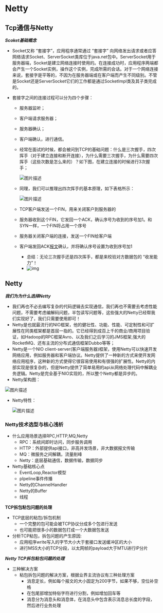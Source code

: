 # Netty



## Tcp通信与Netty



***Scoket基础概念***

* Socket又称 “套接字”，应用程序通常通过 “套接字” 向网络发出请求或者应答网络请求Socket、ServerSocket类库位于java.net包中。ServerSocket用于服务器端，Socket是建立网络连接时使用的。在连接成功时，应用程序两端都会产生一个Socket实例，操作这个实例，完成所需的会话。对于一个网络连接来说，套接字是平等的，不因为在服务器端或在客户端而产生不同级别。不管是Socket还是ServerSocket它们的工作都是通过SocketImpl类及其子类完成的。

* 套接字之间的连接过程可以分为四个步骤：

  - 服务器监听；

  - 客户端请求服务器；

  - 服务器确认；

  - 客户端确认，进行通信。

  - 经常在面试的时候，都会被问到TCP的基础问题：什么是三次握手，四次挥手（对于建立连接和断开连接），为什么需要三次握手，为什么需要四次挥手（这些次数是怎么来的）？如下图，在建立连接的时候进行3次握手；

    ![图片描述](https://climg.mukewang.com/5ee6d92e095b37e015800306.png)

  - 同理，我们可以推理出四次挥手的基本原理，如下表格所示：

    ![图片描述](https://climg.mukewang.com/5ee6d93909ec30d413520287.png)

  - TCP客户端发送一个FIN，用来关闭客户到服务器的

  - 服务器收到这个FIN，它发回一个ACK，确认序号为收到的序号加1。和SYN一样，一个FIN将占用一个序号

  - 服务器关闭客户端的连接，发送一个FIN给客户端

  - 客户端发回ACK[报文](https://baike.baidu.com/item/报文)确认，并将确认序号设置为收到序号加1

    - 总结：无论三次握手还是四次挥手，都是来校验对方数据包的 “收发能力”！
    - ![img](https://pics3.baidu.com/feed/caef76094b36acaf042ba27e2f07751503e99c48.jpeg?token=82e7f4e96e77dc4f3a6b5d9d1e36af2c&s=C150C53249BAC4CA586931D6030050B2)





## Netty



***我们为为什么选择Netty***



- 我们再也不必去编写复杂的代码逻辑去实现通信，我们再也不需要去考虑性能问题，不需要考虑编解码问题，半包读写问题等，这些强大的Netty已经帮我们实现好了，我们只需要使用即可！
- Netty是也就最流行的NIO框架，他的健壮性、功能、性能、可定制性和可扩展性在同类框架都是首屈一指的。它已经得到成百上千的商业/商用项目验证，如Hadoop的RPC框架Avro、以及我们之后学习的JMS框架,强大的RocketMQ、还有主流的分布式通信框架Dubbo等等；
- Netty是一个NIO client-server(客户端服务器)框架，使用Netty可以快速开发网络应用，例如服务器和客户端协议。Netty提供了一种新的方式来使开发网络应用程序，这种新的方式使得它很容易使用和有很强的扩展性。Netty的内部实现是很复杂的，但是Netty提供了简单易用的api从网络处理代码中解耦业务逻辑。Netty是完全基于NIO实现的，所以整个Netty都是异步的。
- Netty架构图：

![图片描述](https://climg.mukewang.com/5ee6d94b0915802d09090528.png)

- Netty特性：

  ![图片描述](https://climg.mukewang.com/5ee6d959099a30ad10110512.png)



### Netty技术选型与核心浅析

* 什么应用场景选择RPC,HTTP,MQ,Netty
  * RPC：系统间即时访问，同步服务调用
  * HTTP：外部提供api接口，非高并发场景，非大数据报文传输
  * MQ：微服务之间解耦，流量削峰
  * Netty：底层基础通信，数据传输，数据同步
* Netty基础核心点
  * EventLoop,Reactor模型
  * pIpeline事件传播
  * Netty的ChannelHandler
  * Netty的Buffer
  * 线程



**TCP拆包粘包问题的处理**

* TCP底层的粘包/拆包机制
  * 一个完整的包可能会被TCP协议分成多个包进行发送
  * 也可能把很多小的数据包打成一个大数据包发送
* 分析TCP粘包，拆包问题的产生原因:
  * 应用程序write写入的字节大小大于套接口发送缓冲区的大小
  * 进行MSS大小的TCP分段，以太网帧的payload大于MTU进行IP分片



***Netty TCP拆包粘包问题的处理***

* 三种解决方案
  * 粘包拆包问题的解决方案，根据业界主流协议有三种处理方案
    * 消息定长，例如每个报文的大小固定为200字节，如果不够，空位补空格
    * 在包尾部增加特俗字符进行分割，例如增加回车等
    * 消息分为消息头和消息体，在消息头中包含表示消息总长度的字段，然后进行业务处理